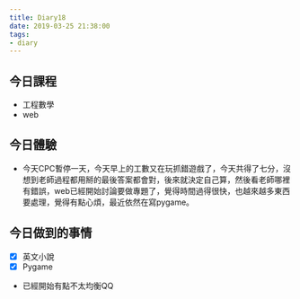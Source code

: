 ```yaml
---
title: Diary18
date: 2019-03-25 21:38:00
tags: 
- diary
---
```


## 今日課程

* 工程數學
* web

## 今日體驗

* 今天CPC暫停一天，今天早上的工數又在玩抓錯遊戲了，今天共得了七分，沒想到老師過程都用掰的最後答案都會對，後來就決定自己算，然後看老師哪裡有錯誤，web已經開始討論要做專題了，覺得時間過得很快，也越來越多東西要處理，覺得有點心煩，最近依然在寫pygame。

## 今日做到的事情

* [x] 英文小說
* [x] Pygame
* 已經開始有點不太均衡QQ


